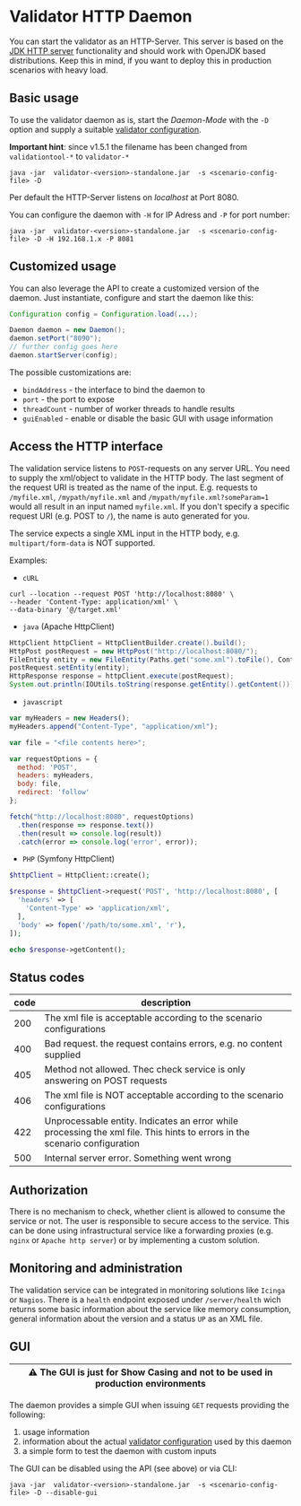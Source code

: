 # Validator HTTP Daemon

You can start the validator as an HTTP-Server. This server is based on the [JDK HTTP server](https://docs.oracle.com/javase/8/docs/jre/api/net/httpserver/spec/com/sun/net/httpserver/HttpServer.html) functionality 
and should work with OpenJDK based distributions. Keep this in mind, if you want to deploy this in production scenarios with heavy load.

## Basic usage

To use the validator daemon as is, start the _Daemon-Mode_ with the `-D` option and supply a suitable
 [validator configuration](configurations.md).

**Important hint**: since v1.5.1 the filename has been changed from `validationtool-*` to `validator-*`

```shell
java -jar  validator-<version>-standalone.jar  -s <scenario-config-file> -D
```

Per default the HTTP-Server listens on _localhost_ at Port 8080.

You can configure the daemon with `-H` for IP Adress and `-P` for port number:

```shell
java -jar  validator-<version>-standalone.jar  -s <scenario-config-file> -D -H 192.168.1.x -P 8081
```

## Customized usage

You can also leverage the API to create a customized version of the daemon. Just instantiate, configure and start the daemon like this:

````java
Configuration config = Configuration.load(...);

Daemon daemon = new Daemon();
daemon.setPort("8090");
// further config goes here
daemon.startServer(config);
```` 

The possible customizations are:

* `bindAddress` - the interface to bind the daemon to
* `port` - the port to expose
* `threadCount` - number of worker threads to handle results
* `guiEnabled` - enable or disable the basic GUI with usage information

## Access the HTTP interface

The validation service listens to `POST`-requests on any server URL. You need to supply the xml/object to validate in the HTTP body. 
The last segment of the request URI is treated as the name of the input. E.g. requests to `/myfile.xml`, `/mypath/myfile.xml` and `/mypath/myfile.xml?someParam=1`
would all result in an input named `myfile.xml`. If you don't specify a specific request URI (e.g. POST to `/`), the name is auto generated for you. 

The service expects a single XML input in the HTTP body, e.g. `multipart/form-data` is NOT supported.

Examples:

* `cURL`
```shell script
curl --location --request POST 'http://localhost:8080' \
--header 'Content-Type: application/xml' \
--data-binary '@/target.xml'
```

* `java` (Apache HttpClient)
```java
HttpClient httpClient = HttpClientBuilder.create().build();
HttpPost postRequest = new HttpPost("http://localhost:8080/");
FileEntity entity = new FileEntity(Paths.get("some.xml").toFile(), ContentType.APPLICATION_XML);
postRequest.setEntity(entity);
HttpResponse response = httpClient.execute(postRequest);
System.out.println(IOUtils.toString(response.getEntity().getContent()));
```

* `javascript`
```javascript
var myHeaders = new Headers();
myHeaders.append("Content-Type", "application/xml");

var file = "<file contents here>";

var requestOptions = {
  method: 'POST',
  headers: myHeaders,
  body: file,
  redirect: 'follow'
};

fetch("http://localhost:8080", requestOptions)
  .then(response => response.text())
  .then(result => console.log(result))
  .catch(error => console.log('error', error));
```

* `PHP` (Symfony HttpClient)
```php
$httpClient = HttpClient::create();

$response = $httpClient->request('POST', 'http://localhost:8080', [
  'headers' => [
    'Content-Type' => 'application/xml',
  ],
  'body' => fopen('/path/to/some.xml', 'r'),
]);

echo $response->getContent();

```

## Status codes
| code | description |
|-|-|
| 200  | The xml file is acceptable according to the scenario configurations |
| 400 | Bad request. the request contains errors, e.g. no content supplied  |
| 405 | Method not allowed. Thec check service is only answering on POST requests |
| 406 | The xml file is NOT acceptable according to the scenario configurations| 
| 422 | Unprocessable entity. Indicates an error while processing the xml file. This hints to errors in the scenario configuration |
| 500 | Internal server error. Something went wrong |

## Authorization
There is no mechanism to check, whether client is allowed to consume the service or not. The user is responsible to secure access to the service.
This can be done using infrastructural service like a forwarding proxies (e.g. `nginx` or `Apache http server`) or by implementing a custom solution.

## Monitoring and administration

The validation service can be integrated in monitoring solutions like `Icinga` or `Nagios`. There is a `health` endpoint exposed under `/server/health` wich returns some basic information about the service like memory consumption, general information about the version and a status `UP` as an XML file.

## GUI

| :warning: The GUI is just for Show Casing and not to be used in production environments |
|---|


The daemon provides a simple GUI when issuing `GET` requests providing the following:
 
 1. usage information 
 1. information about the actual [validator configuration](configurations.md) used by this daemon
 1. a simple form to test the daemon with custom inputs
 
 The GUI can be disabled using the API (see above) or via CLI:
 
 ```shell script
java -jar  validator-<version>-standalone.jar  -s <scenario-config-file> -D --disable-gui
```

